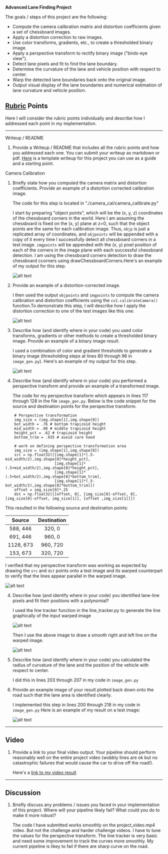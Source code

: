 **Advanced Lane Finding Project**

The goals / steps of this project are the following:

* Compute the camera calibration matrix and distortion coefficients given a set of chessboard images.
* Apply a distortion correction to raw images.
* Use color transforms, gradients, etc., to create a thresholded binary image.
* Apply a perspective transform to rectify binary image ("birds-eye view").
* Detect lane pixels and fit to find the lane boundary.
* Determine the curvature of the lane and vehicle position with respect to center.
* Warp the detected lane boundaries back onto the original image.
* Output visual display of the lane boundaries and numerical estimation of lane curvature and vehicle position.

[//]: # (Image References)

[image1]: ./camera_cal/corners_found8.jpg "draw corners"
[image2]: ./test_images/tracked0.jpg "Undistored"
[image3]: ./test_images/preprocessImage2.jpg "Binary Example"
[image4]: ./test_images/warped0.jpg "Warp Example"
[image5]: ./test_images/line1.jpg "Fit Visual"
[image6]: ./test_images/line_road0.jpg "Warped Line"
[image7]: ./test_images/line_orginal_image1.jpg "Actualy Image with lane lines"
[image8]: ./test_images/line_orginal_image3.jpg "radius of curvature"
[video1]: ./AdvancedLaneFinding.mp4 "Video"

## [Rubric](https://review.udacity.com/#!/rubrics/571/view) Points
Here I will consider the rubric points individually and describe how I addressed each point in my implementation.  

---
Writeup / README

1. Provide a Writeup / README that includes all the rubric points and how you addressed each one.  You can submit your writeup as markdown or pdf.  [Here](https://github.com/udacity/CarND-Advanced-Lane-Lines/blob/master/writeup_template.md) is a template writeup for this project you can use as a guide and a starting point.  

Camera Calibration

1. Briefly state how you computed the camera matrix and distortion coefficients. Provide an example of a distortion corrected calibration image.

    The code for this step is located in "./camera_cal/camera_calibrate.py"

    I start by preparing "object points", which will be the (x, y, z) coordinates of the chessboard corners in the world. Here I am assuming the chessboard is fixed on the (x, y) plane at z=0, such that the object points are the same for each calibration image.  Thus, `objp` is just a replicated array of coordinates, and `objpoints` will be appended with a copy of it every time I successfully detect all chessboard corners in a test image.  `imgpoints` will be appended with the (x, y) pixel position of each of the corners in the image plane with each successful chessboard detection. I am using the chessboard corners detection to draw the chessboard ccorners using drawChessboardCorners.Here's an example of my output for this step.

    ![alt text][image1]


1. Provide an example of a distortion-corrected image.

    I then used the output `objpoints` and `imgpoints` to compute the camera calibration and distortion coefficients using the `cv2.calibrateCamera()` function.To demonstrate this step, I will describe how I apply the distortion correction to one of the test images like this one:
    
    
    ![alt text][image2]


2. Describe how (and identify where in your code) you used color transforms, gradients or other methods to create a thresholded binary image.  Provide an example of a binary image result.


    I used a combination of color and gradient thresholds to generate a binary image (thresholding steps at lines 80 through 96 in `image_gen.py`).  Here's an example of my output for this step.

    ![alt text][image3]

3. Describe how (and identify where in your code) you performed a perspective transform and provide an example of a transformed image.

    The code for my perspective transform which appears in lines 117 through 128 in the file `image_gen.py`. Below is the code snippet for the source and destination points for the perspective transform.

```
    # Perspective transformation
    img_size = (img.shape[1],img.shape[0])
    bot_width = .76 # bottom trapizoid height
    mid_width = .08 # middle trapizoid height
    height_pct = .62 # trapizoid height
    bottom_trim = .935 # avoid care hood

    # work on defining perspective transformation area
    img_size = (img.shape[1],img.shape[0])
    src = np.float32([[img.shape[1]*(.5-mid_width/2),img.shape[0]*height_pct],
                      [img.shape[1]*(.5+mid_width/2),img.shape[0]*height_pct],
                      [img.shape[1]*(.5+bot_width/2),img.shape[0]*bottom_trim],
                      [img.shape[1]*(.5-bot_width/2),img.shape[0]*bottom_trim]])
    offset = img_size[0]*.25
    dst = np.float32([[offset, 0], [img_size[0]-offset, 0],[img_size[0]-offset, img_size[1]], [offset ,img_size[1]]])

```
This resulted in the following source and destination points:

| Source        | Destination   | 
|:-------------:|:-------------:| 
| 588, 446      | 320, 0        | 
| 691, 446      | 960, 0        |
| 1126, 673     | 960, 720      |
| 153, 673      | 320, 720      |

I verified that my perspective transform was working as expected by drawing the `src` and `dst` points onto a test image and its warped counterpart to verify that the lines appear parallel in the warped image.

   ![alt text][image4]

4. Describe how (and identify where in your code) you identified lane-line pixels and fit their positions with a polynomial?

    I used the line tracker function in the line_tracker.py to generate the line graphically of the input warped image

    ![alt text][image5]
    
   Then I use the above image to draw a smooth right and left line on the warped image.
   
   ![alt text][image6]

   
5. Describe how (and identify where in your code) you calculated the radius of curvature of the lane and the position of the vehicle with respect to center.

    I did this in lines 203 through 207 in my code in `image_gen.py`

6. Provide an example image of your result plotted back down onto the road such that the lane area is identified clearly.

    I implemented this step in lines 200 through 218 in my code in `image_gen.py` Here is an example of my result on a test image:

    ![alt text][image7]

---

## Video

1. Provide a link to your final video output.  Your pipeline should perform reasonably well on the entire project video (wobbly lines are ok but no catastrophic failures that would cause the car to drive off the road!).

    Here's a [link to my video result](./AdvancedLaneFinding.mp4)

---

## Discussion

1. Briefly discuss any problems / issues you faced in your implementation of this project.  Where will your pipeline likely fail?  What could you do to make it more robust?

    The code I have submitted works smoothly on the project_video.mp4 video. But not the challenge and harder challenge videos. I have to tune the values for the perspective transform. The line tracker is very basic and need some improvement to track the curves more smoothly. My current pipeline is likey to fail if there are sharp curve on the road. 

